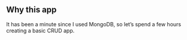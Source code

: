 ## Why this app

It has been a minute since I used MongoDB, so let’s spend a few hours creating a basic CRUD app.


